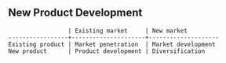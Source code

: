 New Product Development
-----------------------

                     | Existing market     | New market
    -----------------+---------------------+--------------------
    Existing product | Market penetration  | Market development
    New product      | Product development | Diversification

